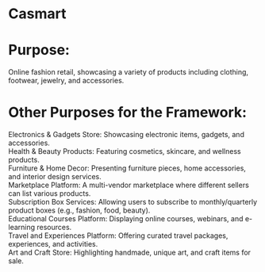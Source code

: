 # Casmart 
# Purpose:<br>
Online fashion retail, showcasing a variety of products including clothing, footwear, jewelry, and accessories.
# Other Purposes for the Framework:<br>

Electronics & Gadgets Store: Showcasing electronic items, gadgets, and accessories.<br>
Health & Beauty Products: Featuring cosmetics, skincare, and wellness products.<br>
Furniture & Home Decor: Presenting furniture pieces, home accessories, and interior design services.<br>
Marketplace Platform: A multi-vendor marketplace where different sellers can list various products.<br>
Subscription Box Services: Allowing users to subscribe to monthly/quarterly product boxes (e.g., fashion, food, beauty).<br>
Educational Courses Platform: Displaying online courses, webinars, and e-learning resources.<br>
Travel and Experiences Platform: Offering curated travel packages, experiences, and activities.<br>
Art and Craft Store: Highlighting handmade, unique art, and craft items for sale.<br>
